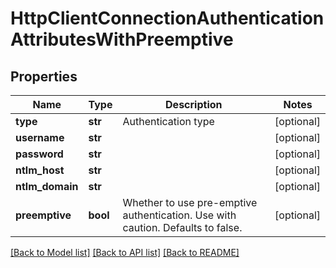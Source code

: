 # HttpClientConnectionAuthenticationAttributesWithPreemptive

## Properties

| Name            | Type     | Description                                                                     | Notes      |
| --------------- | -------- | ------------------------------------------------------------------------------- | ---------- |
| **type**        | **str**  | Authentication type                                                             | [optional] |
| **username**    | **str**  |                                                                                 | [optional] |
| **password**    | **str**  |                                                                                 | [optional] |
| **ntlm_host**   | **str**  |                                                                                 | [optional] |
| **ntlm_domain** | **str**  |                                                                                 | [optional] |
| **preemptive**  | **bool** | Whether to use pre-emptive authentication. Use with caution. Defaults to false. | [optional] |

[[Back to Model list]](../README.md#documentation-for-models) [[Back to API list]](../README.md#documentation-for-api-endpoints) [[Back to README]](../README.md)
